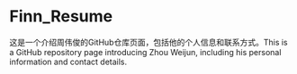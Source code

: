 # Finn_Resume
这是一个介绍周伟俊的GitHub仓库页面，包括他的个人信息和联系方式。This is a GitHub repository page introducing Zhou Weijun, including his personal information and contact details.
